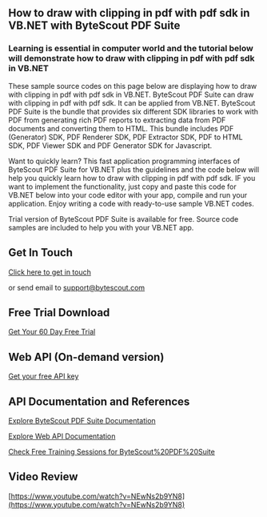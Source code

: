## How to draw with clipping in pdf with pdf sdk in VB.NET with ByteScout PDF Suite

### Learning is essential in computer world and the tutorial below will demonstrate how to draw with clipping in pdf with pdf sdk in VB.NET

These sample source codes on this page below are displaying how to draw with clipping in pdf with pdf sdk in VB.NET. ByteScout PDF Suite can draw with clipping in pdf with pdf sdk. It can be applied from VB.NET. ByteScout PDF Suite is the bundle that provides six different SDK libraries to work with PDF from generating rich PDF reports to extracting data from PDF documents and converting them to HTML. This bundle includes PDF (Generator) SDK, PDF Renderer SDK, PDF Extractor SDK, PDF to HTML SDK, PDF Viewer SDK and PDF Generator SDK for Javascript.

Want to quickly learn? This fast application programming interfaces of ByteScout PDF Suite for VB.NET plus the guidelines and the code below will help you quickly learn how to draw with clipping in pdf with pdf sdk. IF you want to implement the functionality, just copy and paste this code for VB.NET below into your code editor with your app, compile and run your application. Enjoy writing a code with ready-to-use sample VB.NET codes.

Trial version of ByteScout PDF Suite is available for free. Source code samples are included to help you with your VB.NET app.

## Get In Touch

[Click here to get in touch](https://bytescout.zendesk.com/hc/en-us/requests/new?subject=ByteScout%20PDF%20Suite%20Question)

or send email to [support@bytescout.com](mailto:support@bytescout.com?subject=ByteScout%20PDF%20Suite%20Question) 

## Free Trial Download

[Get Your 60 Day Free Trial](https://bytescout.com/download/web-installer?utm_source=github-readme)

## Web API (On-demand version)

[Get your free API key](https://pdf.co/documentation/api?utm_source=github-readme)

## API Documentation and References

[Explore ByteScout PDF Suite Documentation](https://bytescout.com/documentation/index.html?utm_source=github-readme)

[Explore Web API Documentation](https://pdf.co/documentation/api?utm_source=github-readme)

[Check Free Training Sessions for ByteScout%20PDF%20Suite](https://academy.bytescout.com/)

## Video Review

[https://www.youtube.com/watch?v=NEwNs2b9YN8](https://www.youtube.com/watch?v=NEwNs2b9YN8)